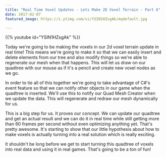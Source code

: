 ```yaml
---
title: "Real Time Voxel Updates - Lets Make 2D Voxel Terrain - Part 6"
date: 2017-02-07
featured_image: https://i.ytimg.com/vi/YSIN1HZsgAk/mqdefault.jpg

---
```


{{% youtube id="YSIN1HZsgAk" %}}

Today we're going to be making the voxels in our 2d voxel terrain update in real time! This means we're going to make it so that we can easily insert and delete elements from our tree and also modify things so we're able to regenerate our mesh when that happens. This will let us draw on our quadtree with our mouse as if it's a pencil and create new voxel nodes as we go.

In order to tie all of this together we're going to take advantage of C#'s event feature so that we can notify other objects in our game when the quadtree is inserted. We'll use this to notify our Quad Mesh Creator when we update the data. This will regenerate and redraw our mesh dynamically for us.

This is a big step for us. It proves our concept. We can update our quadtree and get an actual result and we can do it in real time while still getting more than 60 frames per second without even optimizing anything yet. That's pretty awesome. It's starting to show that our little hypothesis about how to make voxels is actually turning into a real solution which is really exciting.

It shouldn't be long before we get to start turning this quadtree of voxels into real data and using it in real games. That's going to be a ton of fun!